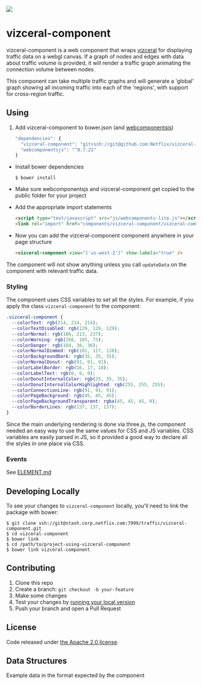 ![](https://raw.githubusercontent.com/Netflix/vizceral/master/logo.png)

# vizceral-component

vizceral-component is a web component that wraps [vizceral](https://github.com/Netflix/vizceral) for displaying traffic data on a webgl canvas. If a graph of nodes and edges with data about traffic volume is provided, it will render a traffic graph animating the connection volume between nodes.

This component can take multiple traffic graphs and will generate a 'global' graph showing all incoming traffic into each of the 'regions', with support for cross-region traffic.

## Using
1. Add vizceral-component to bower.json (and [webcomponentsjs](https://github.com/webcomponents/webcomponentsjs))

   ```js
   "dependencies": {
     "vizceral-component": "git+ssh://git@github.com:Netflix/vizceral-component.git#master",
     "webcomponentsjs": "^0.7.21"
   }
   ```

* Install bower dependencies

  ```
  $ bower install
  ```

* Make sure webcomponentsjs and vizceral-component get copied to the public folder for your project
* Add the appropriate import statements

  ```html
  <script type="text/javascript" src="js/webcomponents-lite.js"></script>
  <link rel="import" href="components/vizceral-component/vizceral-component.html"></link>
  ```

* Now you can add the vizceral-component component anywhere in your page structure

  ```html
  <vizceral-component view="['us-west-2']" show-labels="true" />
  ```

The component will not show anything unless you call `updateData` on the component with relevant traffic data.

### Styling
The component uses CSS variables to set all the styles. For example, if you apply the class `vizceral-component` to the component:

```css
.vizceral-component {
  --colorText: rgb(214, 214, 214);
  --colorTextDisabled: rgb(129, 129, 129);
  --colorNormal: rgb(186, 213, 237);
  --colorWarning: rgb(268, 185, 73);
  --colorDanger: rgb(184, 36, 36);
  --colorNormalDimmed: rgb(101, 117, 128);
  --colorBackgroundDark: rgb(35, 35, 35);
  --colorNormalDonut: rgb(91, 91, 91);
  --colorLabelBorder: rgb(16, 17, 18);
  --colorLabelText: rgb(0, 0, 0);
  --colorDonutInternalColor: rgb(35, 35, 35);
  --colorDonutInternalColorHighlighted: rgb(255, 255, 255);
  --colorConnectionLine: rgb(91, 91, 91);
  --colorPageBackground: rgb(45, 45, 45);
  --colorPageBackgroundTransparent: rgba(45, 45, 45, 0);
  --colorBorderLines: rgb(137, 137, 137);
}
```

Since the main underlying rendering is done via three.js, the component needed an easy way to use the same values for CSS and JS variables.  CSS variables are easily parsed in JS, so it provided a good way to declare all the styles in one place via CSS.

### Events
See [ELEMENT.md](ELEMENT.md#events)

## Developing Locally
To see your changes to `vizceral-component` locally, you'll need to link the package with bower:

```
$ git clone ssh://git@stash.corp.netflix.com:7999/traffic/vizceral-component.git
$ cd vizceral-component
$ bower link
$ cd /path/to/project-using-vizceral-component
$ bower link vizceral-component
```

## Contributing
1. Clone this repo
2. Create a branch: `git checkout -b your-feature`
3. Make some changes
4. Test your changes by [running your local version](#developing-locally)
5. Push your branch and open a Pull Request

## License

Code released under [the Apache 2.0 license](./LICENSE).

## Data Structures
Example data in the format expected by the component
